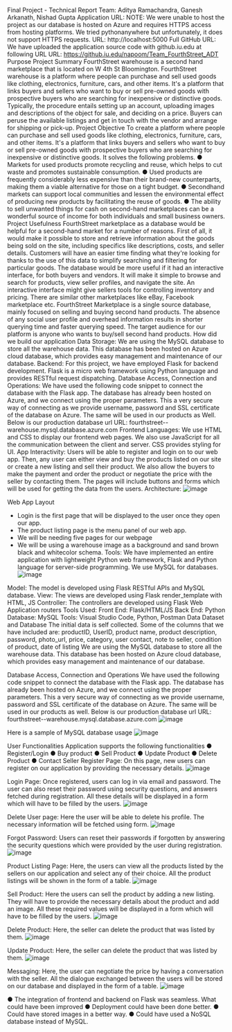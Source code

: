 Final Project - Technical Report
Team: Aditya Ramachandra, Ganesh Arkanath, Nishad Gupta
Application URL:
NOTE: We were unable to host the project as our database is hosted on Azure and requires HTTPS access from hosting platforms. We tried pythonanywhere but unfortunately, it does not support HTTPS requests. URL: http://localhost:5000
Full GitHub URL:
We have uploaded the application source code with github.iu.edu at following URL
URL: https://github.iu.edu/napoom/Team_FourthStreet_ADT
Purpose
Project Summary
FourthStreet warehouse is a second hand marketplace that is located on W 4th St Bloomington. FourthStreet warehouse is a platform where people can purchase and sell used goods like clothing, electronics, furniture, cars, and other items. It's a platform that links buyers and sellers who want to buy or sell pre-owned goods with prospective buyers who are searching for inexpensive or distinctive goods. Typically, the procedure entails setting up an account, uploading images and descriptions of the object for sale, and deciding on a price. Buyers can peruse the available listings and get in touch with the vendor and arrange for shipping or pick-up.
Project Objective
To create a platform where people can purchase and sell used goods like clothing, electronics, furniture, cars, and other items. It's a platform that links buyers and sellers who want to buy or sell pre-owned goods with prospective buyers who are searching for inexpensive or distinctive goods. It solves the following problems.
●	Markets for used products promote recycling and reuse, which helps to cut waste and promotes sustainable consumption.
●	Used products are frequently considerably less expensive than their brand-new counterparts, making them a viable alternative for those on a tight budget.
●	Secondhand markets can support local communities and lessen the environmental effect of producing new products by facilitating the reuse of goods.
●	The ability to sell unwanted things for cash on second-hand marketplaces can be a wonderful source of income for both individuals and small business owners.
Project Usefulness
FourthStreet marketplace as a database would be helpful for a second-hand market for a number of reasons. First of all, it would make it possible to store and retrieve information about the goods being sold on the site, including specifics like descriptions, costs, and seller details. Customers will have an easier time finding what they're looking for thanks to the use of this data to simplify searching and filtering for particular goods. 
The database would be more useful if it had an interactive interface, for both buyers and vendors. It will make it simple to browse and search for products, view seller profiles, and navigate the site. An interactive interface might give sellers tools for controlling inventory and pricing. 
There are similar other marketplaces like eBay, Facebook marketplace etc. FourthStreet Marketplace is a single source database, mainly focused on selling and buying second hand products. The absence of any social user profile and overhead information results in shorter querying time and faster querying speed.
The target audience for our platform is anyone who wants to buy/sell second hand products.
How did we build our application
Data Storage:
We are using the MySQL database to store all the warehouse data. This database has been hosted on Azure cloud database, which provides easy management and maintenance of our database.
Backend:
For this project, we have employed Flask for backend development. Flask is a micro web framework using Python language and provides RESTful request dispatching.
Database Access, Connection and Operations:
We have used the following code snippet to connect the database with the Flask app. The database has already been hosted on Azure, and we connect using the proper parameters. This a very secure way of connecting as we provide username, password and SSL certificate of the database on Azure. The same will be used in our products as Well.
Below is our production database url
URL: fourthstreet--warehouse.mysql.database.azure.com
Frontend Languages: We use HTML and CSS to display our frontend web pages. We also use JavaScript for all the communication between the client and server. CSS provides styling for UI.
App Interactivity:
Users will be able to register and login on to our web app. Then, any user can either view and buy the products listed on our site or create a new listing and sell their product. We also allow the buyers to make the payment and order the product or negotiate the price with the seller by contacting them. The pages will include buttons and forms which will be used for getting the data from the users.
Architecture:
![image](https://github.com/NishadGupta/Team_FourthStreet_ADT/assets/29921061/66e9dd28-f25e-4d14-84ad-5b0131488bdb)

 
Web App Layout
-	Login is the first page that will be displayed to the user once they open our app.
-	The product listing page is the menu panel of our web app.
-	We will be needing five pages for our webpage
-	We will be using a warehouse image as a background and sand brown black and whitecolor schema.
Tools:
We have implemented an entire application with lightweight Python web framework, Flask and Python language for server-side programming. We use MySQL for databases.
![image](https://github.com/NishadGupta/Team_FourthStreet_ADT/assets/29921061/8eb67744-4d3b-461e-aa81-b1ccd8d7c12e)

Model:
The model is developed using Flask RESTful APIs and MySQL database. View:
The views are developed using Flask render_template with HTML, JS Controller:
The controllers are developed using Flask Web Application routers
Tools Used:
Front End: Flask/HTML/JS
Back End: Python
Database: MySQL
Tools: Visual Studio Code, Python, Postman
Data
Dataset and Database
The initial data is self collected. Some of the columns that we have included are: productID, UserID, product name, product description, password, photo_url, price, category, user contact, note to seller, condition of product, date of listing
We are using the MySQL database to store all the warehouse data. This database has been hosted on Azure cloud database, which provides easy management and maintenance of our database.
 
Database Access, Connection and Operations
We have used the following code snippet to connect the database with the Flask app. The database has already been hosted on Azure, and we connect using the proper parameters. This a very secure way of connecting as we provide username, password and SSL certificate of the database on Azure. The same will be used in our products as well.
Below is our production database url
URL: fourthstreet--warehouse.mysql.database.azure.com
![image](https://github.com/NishadGupta/Team_FourthStreet_ADT/assets/29921061/6d637596-aa79-4582-843c-31eda9c14093)

 
Here is a sample of MySQL database usage
![image](https://github.com/NishadGupta/Team_FourthStreet_ADT/assets/29921061/6256cb35-a28f-4be5-ab69-784a12bbb6ba)

 
User Functionalities
Application supports the following functionalities
●	Register/Login
●	Buy product 
●	Sell Product
●	Update Product
●	Delete Product
●	Contact Seller
Register Page:
On this page, new users can register on our application by providing the necessary details.
![image](https://github.com/NishadGupta/Team_FourthStreet_ADT/assets/29921061/e289965a-be49-4403-aaa8-5a88c6d91451)

 
Login Page:
Once registered, users can log in via email and password. The user can also reset their password using security questions, and answers fetched during registration. All these details will be displayed in a form which will have to be filled by the users.
![image](https://github.com/NishadGupta/Team_FourthStreet_ADT/assets/29921061/dd51a292-735c-4c8a-ac10-3b0220ce163a)

 
Delete User page:
Here the user will be able to delete his profile. The necessary information will be fetched using form.
![image](https://github.com/NishadGupta/Team_FourthStreet_ADT/assets/29921061/d86a428b-7357-4b7a-9705-a36a73806de2)

 
Forgot Password:
Users can reset their passwords if forgotten by answering the security questions which were provided by the user during registration.
![image](https://github.com/NishadGupta/Team_FourthStreet_ADT/assets/29921061/c013b652-a3af-4bbb-a06f-ff7d3d4bd060)

 
Product Listing Page:
Here, the users can view all the products listed by the sellers on our application and select any of their choice. All the product listings will be shown in the form of a table.
![image](https://github.com/NishadGupta/Team_FourthStreet_ADT/assets/29921061/ffebd49b-9401-48e1-b64b-b89c8f38873b)

 
Sell Product:
Here the users can sell the product by adding a new listing. They will have to provide the necessary details about the product and add an image. All these required values will be displayed in a form which will have to be filled by the users.
![image](https://github.com/NishadGupta/Team_FourthStreet_ADT/assets/29921061/2e55c47a-8663-4987-a995-b521dec054e0)

Delete Product:
Here, the seller can delete the product that was listed by them. 
![image](https://github.com/NishadGupta/Team_FourthStreet_ADT/assets/29921061/f233e21f-2e7c-4a6f-95ca-4195f36e4d54)

 
Update Product:
Here, the seller can delete the product that was listed by them.
![image](https://github.com/NishadGupta/Team_FourthStreet_ADT/assets/29921061/ad43596a-14ea-40e9-b87b-bed40c697d40)

 
Messaging:
Here, the user can negotiate the price by having a conversation with the seller. All the dialogue exchanged between the users will be stored on our database and displayed in the form of a table.
![image](https://github.com/NishadGupta/Team_FourthStreet_ADT/assets/29921061/d7e6e3f8-c564-4f05-bd16-228b7f0fc166)

 
●	The integration of frontend and backend on Flask was seamless. 
What could have been improved	●	Deployment could have been done better.
●	Could have stored images in a better way.
●	Could have used a NoSQL database instead of MySQL.
 

